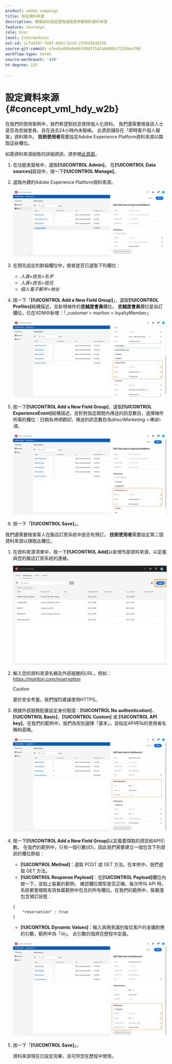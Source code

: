 ```yaml
---
product: adobe campaign
title: 設定資料來源
description: 瞭解如何設定歷程進階使用案例的資料來源
feature: Journeys
role: User
level: Intermediate
exl-id: 2cfa4397-fe8f-44b3-b219-2fd5d3bdd156
source-git-commit: e1ee5a488e9eb6fd8d175a2ab8989c73289ea708
workflow-type: tm+mt
source-wordcount: '439'
ht-degree: 13%

---
```


# 設定資料來源 {#concept_vml_hdy_w2b}

在我們的使用案例中，我們希望對訊息使用個人化資料。 我們還需要檢查該人士是否為忠誠會員，且在過去24小時內未聯絡。 此資訊儲存在「即時客戶個人檔案」資料庫中。 **技術使用者**&#x200B;需要設定Adobe Experience Platform資料來源以擷取這些欄位。

如需資料來源組態的詳細資訊，請參閱[此頁面](../datasource/about-data-sources.md)。

1. 在功能表窗格中，選取&#x200B;**[!UICONTROL Admin]**。 在&#x200B;**[!UICONTROL Data sources]**&#x200B;區段中，按一下&#x200B;**[!UICONTROL Manage]**。
1. 選取內建的Adobe Experience Platform資料來源。

   ![](../assets/journey23.png)

1. 在預先設定的群組欄位中，檢查是否已選取下列欄位：

   * _人員>姓名>名字_
   * _人員>姓名>姓氏_
   * _個人電子郵件>地址_

1. 按一下「**[!UICONTROL Add a New Field Group]**」，選取&#x200B;**[!UICONTROL Profiles]**&#x200B;結構描述，並新增條件的&#x200B;**忠誠度會員**&#x200B;欄位。 **忠誠度會員**&#x200B;欄位是自訂欄位，已在XDM中新增：「_customer > marlton > loyaltyMember」

   ![](../assets/journeyuc2_6.png)

1. 按一下&#x200B;**[!UICONTROL Add a New Field Group]**，選取&#x200B;**[!UICONTROL ExperienceEvent]**&#x200B;結構描述，並針對指定期間內傳送的訊息數目，選擇條件所需的欄位：日期為&#x200B;_時間戳記_，傳送的訊息數目為&#x200B;_directMarketing >傳送>值_。

   ![](../assets/journeyuc2_7.png)

1. 按一下「**[!UICONTROL Save]**」。

我們還需要檢查客人在飯店訂房系統中是否有預訂。 **技術使用者**&#x200B;需要設定第二個資料來源以擷取此欄位。

1. 在資料來源清單中，按一下&#x200B;**[!UICONTROL Add]**&#x200B;以新增外部資料來源，以定義與您的飯店訂房系統的連線。

   ![](../assets/journeyuc2_9.png)

1. 輸入您的資料來源名稱及外部服務的URL，例如： _https://marlton.com/reservation_

   >[!CAUTION]
   >
   >基於安全考量，我們強烈建議使用HTTPS。

1. 根據外部服務配置設定身份驗證：**[!UICONTROL No authentication]**、**[!UICONTROL Basic]**、**[!UICONTROL Custom]** 或 **[!UICONTROL API key]**。在我們的範例中，我們為型別選擇「基本」，並指定API呼叫的使用者名稱和密碼。

   ![](../assets/journeyuc2_10.png)

1. 按一下&#x200B;**[!UICONTROL Add a New Field Group]**&#x200B;以定義要擷取的資訊和API引數。 在我們的範例中，只有一個引數(ID)，因此我們需要建立一個包含下列資訊的欄位群組：

   * **[!UICONTROL Method]**：選取 POST 或 GET 方法。在本例中，我們選取 GET 方法。
   * **[!UICONTROL Response Payload]**：在&#x200B;**[!UICONTROL Payload]**&#x200B;欄位內按一下，並貼上裝載的範例。 確認欄位類型是否正確。每次呼叫 API 時，系統都會擷取有效負載範例中包含的所有欄位。在我們的範例中，裝載僅包含預訂狀態：

   ```
   {
       "reservation" : true
   }
   ```

   * **[!UICONTROL Dynamic Values]**：輸入與用來識別每位客戶的金鑰對應的引數，範例中為「id」。 此引數的值將在歷程中定義。

   ![](../assets/journeyuc2_11.png)

1. 按一下「**[!UICONTROL Save]**」。

   資料來源現在已設定完畢，且可供您在歷程中使用。
